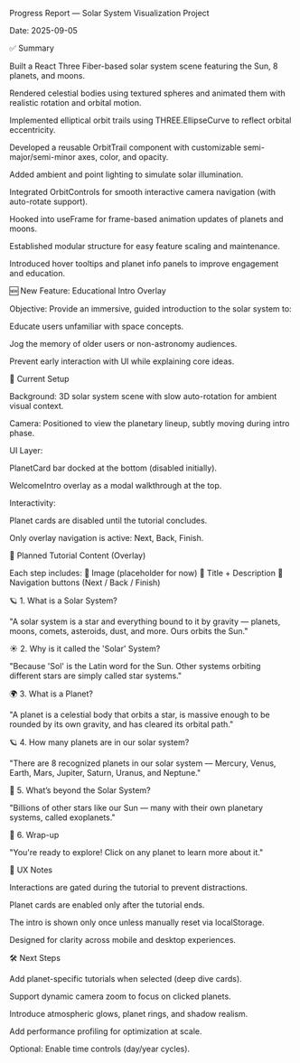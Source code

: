 Progress Report — Solar System Visualization Project

Date: 2025-09-05

✅ Summary

Built a React Three Fiber-based solar system scene featuring the Sun, 8 planets, and moons.

Rendered celestial bodies using textured spheres and animated them with realistic rotation and orbital motion.

Implemented elliptical orbit trails using THREE.EllipseCurve to reflect orbital eccentricity.

Developed a reusable OrbitTrail component with customizable semi-major/semi-minor axes, color, and opacity.

Added ambient and point lighting to simulate solar illumination.

Integrated OrbitControls for smooth interactive camera navigation (with auto-rotate support).

Hooked into useFrame for frame-based animation updates of planets and moons.

Established modular structure for easy feature scaling and maintenance.

Introduced hover tooltips and planet info panels to improve engagement and education.

🆕 New Feature: Educational Intro Overlay

Objective:
Provide an immersive, guided introduction to the solar system to:

Educate users unfamiliar with space concepts.

Jog the memory of older users or non-astronomy audiences.

Prevent early interaction with UI while explaining core ideas.

🌌 Current Setup

Background: 3D solar system scene with slow auto-rotation for ambient visual context.

Camera: Positioned to view the planetary lineup, subtly moving during intro phase.

UI Layer:

PlanetCard bar docked at the bottom (disabled initially).

WelcomeIntro overlay as a modal walkthrough at the top.

Interactivity:

Planet cards are disabled until the tutorial concludes.

Only overlay navigation is active: Next, Back, Finish.

🧭 Planned Tutorial Content (Overlay)

Each step includes:
🔸 Image (placeholder for now)
🔸 Title + Description
🔸 Navigation buttons (Next / Back / Finish)

🪐 1. What is a Solar System?

"A solar system is a star and everything bound to it by gravity — planets, moons, comets, asteroids, dust, and more. Ours orbits the Sun."

☀️ 2. Why is it called the 'Solar' System?

"Because 'Sol' is the Latin word for the Sun. Other systems orbiting different stars are simply called star systems."

🌍 3. What is a Planet?

"A planet is a celestial body that orbits a star, is massive enough to be rounded by its own gravity, and has cleared its orbital path."

🪐 4. How many planets are in our solar system?

"There are 8 recognized planets in our solar system — Mercury, Venus, Earth, Mars, Jupiter, Saturn, Uranus, and Neptune."

🌌 5. What’s beyond the Solar System?

"Billions of other stars like our Sun — many with their own planetary systems, called exoplanets."

🎉 6. Wrap-up

"You're ready to explore! Click on any planet to learn more about it."

🧠 UX Notes

Interactions are gated during the tutorial to prevent distractions.

Planet cards are enabled only after the tutorial ends.

The intro is shown only once unless manually reset via localStorage.

Designed for clarity across mobile and desktop experiences.

🛠 Next Steps

Add planet-specific tutorials when selected (deep dive cards).

Support dynamic camera zoom to focus on clicked planets.

Introduce atmospheric glows, planet rings, and shadow realism.

Add performance profiling for optimization at scale.

Optional: Enable time controls (day/year cycles).